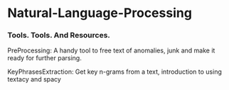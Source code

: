 # Natural-Language-Processing
### Tools. Tools. And Resources.


PreProcessing: A handy tool to free text of anomalies, junk and make it ready for further parsing.

KeyPhrasesExtraction: Get key n-grams from a text, introduction to using textacy and spacy
